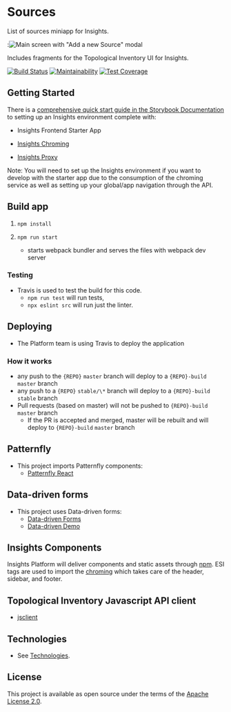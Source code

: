 
# Sources

List of sources miniapp for Insights.

:![Main screen with "Add a new Source" modal](../doc/images/sources-main-add.jpg)

Includes fragments for the Topological Inventory UI for Insights.

[![Build Status](https://travis-ci.org/ManageIQ/topological_inventory-ui.svg?branch=master)](https://travis-ci.org/ManageIQ/topological_inventory-ui)
[![Maintainability](https://api.codeclimate.com/v1/badges/039360fc91bcfa8b5232/maintainability)](https://codeclimate.com/github/ManageIQ/topological_inventory-ui/maintainability)
[![Test Coverage](https://api.codeclimate.com/v1/badges/039360fc91bcfa8b5232/test_coverage)](https://codeclimate.com/github/ManageIQ/topological_inventory-ui/test_coverage)


## Getting Started

There is a [comprehensive quick start guide in the Storybook Documentation](https://github.com/RedHatInsights/insights-frontend-storybook/blob/master/src/docs/welcome/quickStart/DOC.md) to setting up an Insights environment complete with:

- Insights Frontend Starter App

- [Insights Chroming](https://github.com/RedHatInsights/insights-chrome)
- [Insights Proxy](https://github.com/RedHatInsights/insights-proxy)

Note: You will need to set up the Insights environment if you want to develop
with the starter app due to the consumption of the chroming service as well as
setting up your global/app navigation through the API.

## Build app

1. ```npm install```

2. ```npm run start```
    - starts webpack bundler and serves the files with webpack dev server

### Testing

- Travis is used to test the build for this code.
  - `npm run test` will run tests,
  - `npx eslint src` will run just the linter.

## Deploying

- The Platform team is using Travis to deploy the application

### How it works

- any push to the `{REPO}` `master` branch will deploy to a `{REPO}-build` `master` branch
- any push to a `{REPO}` `stable/\*` branch will deploy to a `{REPO}-build` `stable` branch
- Pull requests (based on master) will not be pushed to `{REPO}-build` `master` branch
  - If the PR is accepted and merged, master will be rebuilt and will deploy to `{REPO}-build` `master` branch

## Patternfly

- This project imports Patternfly components:
  - [Patternfly React](https://github.com/patternfly/patternfly-react)

## Data-driven forms

- This project uses Data-driven forms:
  - [Data-driven Forms](https://github.com/data-driven-forms)
  - [Data-driven Demo](http://data-driven-forms.surge.sh/)

## Insights Components

Insights Platform will deliver components and static assets through [npm](https://www.npmjs.com/package/@red-hat-insights/insights-frontend-components). ESI tags are used to import the [chroming](https://github.com/RedHatInsights/insights-chrome) which takes care of the header, sidebar, and footer.

## Topological Inventory Javascript API client

- [jsclient](https://github.com/ManageIQ/topological_inventory-api-jsclient)


## Technologies

- See [Technologies](../doc/technologies.md).

## License

This project is available as open source under the terms of the [Apache License 2.0](http://www.apache.org/licenses/LICENSE-2.0).
